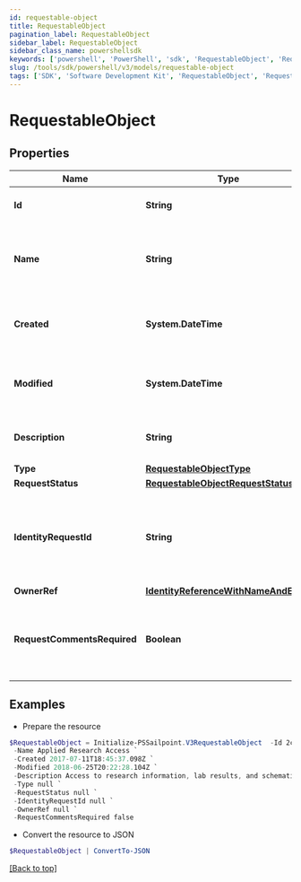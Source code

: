 ```yaml
---
id: requestable-object
title: RequestableObject
pagination_label: RequestableObject
sidebar_label: RequestableObject
sidebar_class_name: powershellsdk
keywords: ['powershell', 'PowerShell', 'sdk', 'RequestableObject', 'RequestableObject'] 
slug: /tools/sdk/powershell/v3/models/requestable-object
tags: ['SDK', 'Software Development Kit', 'RequestableObject', 'RequestableObject']
---
```



# RequestableObject

## Properties

Name | Type | Description | Notes
------------ | ------------- | ------------- | -------------
**Id** | **String** | Id of the requestable object itself | [optional] 
**Name** | **String** | Human-readable display name of the requestable object | [optional] 
**Created** | **System.DateTime** | The time when the requestable object was created | [optional] 
**Modified** | **System.DateTime** | The time when the requestable object was last modified | [optional] 
**Description** | **String** | Description of the requestable object. | [optional] 
**Type** | [**RequestableObjectType**](requestable-object-type) |  | [optional] 
**RequestStatus** | [**RequestableObjectRequestStatus**](requestable-object-request-status) |  | [optional] 
**IdentityRequestId** | **String** | If *requestStatus* is *PENDING*, indicates the id of the associated account activity. | [optional] 
**OwnerRef** | [**IdentityReferenceWithNameAndEmail**](identity-reference-with-name-and-email) |  | [optional] 
**RequestCommentsRequired** | **Boolean** | Whether the requester must provide comments when requesting the object. | [optional] 

## Examples

- Prepare the resource
```powershell
$RequestableObject = Initialize-PSSailpoint.V3RequestableObject  -Id 2c9180835d2e5168015d32f890ca1581 `
 -Name Applied Research Access `
 -Created 2017-07-11T18:45:37.098Z `
 -Modified 2018-06-25T20:22:28.104Z `
 -Description Access to research information, lab results, and schematics. `
 -Type null `
 -RequestStatus null `
 -IdentityRequestId null `
 -OwnerRef null `
 -RequestCommentsRequired false
```

- Convert the resource to JSON
```powershell
$RequestableObject | ConvertTo-JSON
```


[[Back to top]](#) 

